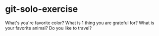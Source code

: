 # git-solo-exercise
What's you're favorite color?
What is 1 thing you are grateful for?
What is your favorite animal?
Do you like to travel?